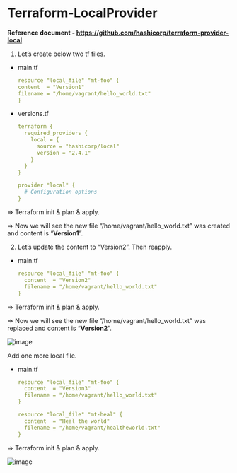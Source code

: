 # Terraform-LocalProvider

**Reference document - https://github.com/hashicorp/terraform-provider-local**

1) Let’s create below two tf files. 

- main.tf
    
    ```yaml
    resource "local_file" "mt-foo" {
    content  = "Version1"
    filename = "/home/vagrant/hello_world.txt"
    }
    ```
    
- versions.tf
    
    ```yaml
    terraform {
      required_providers {
        local = {
          source = "hashicorp/local"
          version = "2.4.1"
        }
      }
    }
    
    provider "local" {
      # Configuration options
    }
    ```
    

⇒ Terraform init & plan & apply. 

⇒ Now we will see the new file “/home/vagrant/hello_world.txt” was created and content is “**Version1**”.

2) Let’s update the content to “Version2”. Then reapply. 

- main.tf
    
    ```yaml
    resource "local_file" "mt-foo" {
      content  = "Version2"
      filename = "/home/vagrant/hello_world.txt"
    }
    ```
    

⇒ Terraform init & plan & apply. 

⇒ Now we will see the new file “/home/vagrant/hello_world.txt” was replaced and content is “**Version2**”.

![image](https://github.com/myathway-lab/Terraform-LocalProvider/assets/157335804/68ebe5b7-5480-46b6-adc8-56171536a142)



Add one more local file. 

- main.tf
    
    ```yaml
    resource "local_file" "mt-foo" {
      content  = "Version3"
      filename = "/home/vagrant/hello_world.txt"
    }
    
    resource "local_file" "mt-heal" {
      content  = "Heal the world"
      filename = "/home/vagrant/healtheworld.txt"
    }
    ```
    

⇒ Terraform init & plan & apply. 

![image](https://github.com/myathway-lab/Terraform-LocalProvider/assets/157335804/6c3614a6-098b-4177-adfc-739334f55e7e)
